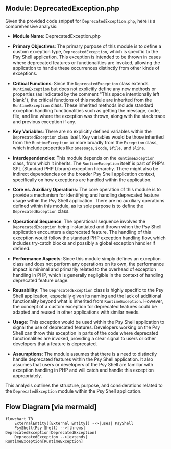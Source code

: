 ## Module: DeprecatedException.php
Given the provided code snippet for `DeprecatedException.php`, here is a comprehensive analysis:

- **Module Name**: DeprecatedException.php

- **Primary Objectives**: The primary purpose of this module is to define a custom exception type, `DeprecatedException`, which is specific to the Psy Shell application. This exception is intended to be thrown in cases where deprecated features or functionalities are invoked, allowing the application to handle these occurrences distinctly from other kinds of exceptions.

- **Critical Functions**: Since the `DeprecatedException` class extends `RuntimeException` but does not explicitly define any new methods or properties (as indicated by the comment "This space intentionally left blank"), the critical functions of this module are inherited from the `RuntimeException` class. These inherited methods include standard exception handling functionalities such as getting the message, code, file, and line where the exception was thrown, along with the stack trace and previous exception if any.

- **Key Variables**: There are no explicitly defined variables within the `DeprecatedException` class itself. Key variables would be those inherited from the `RuntimeException` or more broadly from the `Exception` class, which include properties like `$message`, `$code`, `$file`, and `$line`.

- **Interdependencies**: This module depends on the `RuntimeException` class, from which it inherits. The `RuntimeException` itself is part of PHP's SPL (Standard PHP Library) exception hierarchy. There might also be indirect dependencies on the broader Psy Shell application context, specifically on how exceptions are handled within the application.

- **Core vs. Auxiliary Operations**: The core operation of this module is to provide a mechanism for identifying and handling deprecated feature usage within the Psy Shell application. There are no auxiliary operations defined within this module, as its sole purpose is to define the `DeprecatedException` class.

- **Operational Sequence**: The operational sequence involves the `DeprecatedException` being instantiated and thrown when the Psy Shell application encounters a deprecated feature. The handling of this exception would follow the standard PHP exception handling flow, which includes try-catch blocks and possibly a global exception handler if defined.

- **Performance Aspects**: Since this module simply defines an exception class and does not perform any operations on its own, the performance impact is minimal and primarily related to the overhead of exception handling in PHP, which is generally negligible in the context of handling deprecated feature usage.

- **Reusability**: The `DeprecatedException` class is highly specific to the Psy Shell application, especially given its naming and the lack of additional functionality beyond what is inherited from `RuntimeException`. However, the concept of a custom exception for deprecated features could be adapted and reused in other applications with similar needs.

- **Usage**: This exception would be used within the Psy Shell application to signal the use of deprecated features. Developers working on the Psy Shell can throw this exception in parts of the code where deprecated functionalities are invoked, providing a clear signal to users or other developers that a feature is deprecated.

- **Assumptions**: The module assumes that there is a need to distinctly handle deprecated features within the Psy Shell application. It also assumes that users or developers of the Psy Shell are familiar with exception handling in PHP and will catch and handle this exception appropriately.

This analysis outlines the structure, purpose, and considerations related to the `DeprecatedException` module within the Psy Shell application.
## Flow Diagram [via mermaid]
```mermaid
flowchart TB
    ExternalEntity([External Entity]) -->|uses| PsyShell
    PsyShell(Psy Shell) -->|throws| DeprecatedException[DeprecatedException]
    DeprecatedException -->|extends| RuntimeException[RuntimeException]
```
